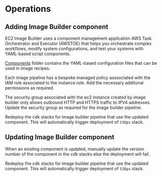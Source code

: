 # Operations

## Adding Image Builder component

EC2 Image Builder uses a component management application AWS Task Orchestrator and Executor (AWSTOE) that
helps you orchestrate complex workflows,
modify system configurations, and test your systems with YAML-based script components.

[Components](../src/components/) folder contains the YAML-based configuration
files that can be used in image recipes.

Each image pipeline has a bespoke managed policy asssociated with the IAM role
associated to the instance role. Add the necessary additonal permissions as required.

The security group associated with the ec2 instance created by image builder
only allows outbound HTTP and HTTPS traffic to IPV4 addresses. Update
the security group as required for the image builder pipeline.

Redeploy the cdk stacks for image builder pipeline that use
the updated component. This will automatically trigger deployment
of `S3Ops` stack.

## Updating Image Builder component

When an existing component is updated, manually update the
version number of the component in the cdk stacks else the
deployment will fail.

Redeploy the cdk stacks for image builder pipeline that use
the updated component. This will automatically trigger deployment
of `S3Ops` stack.
